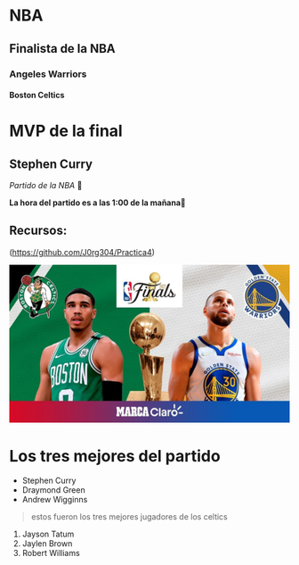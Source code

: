 # NBA

## Finalista de la NBA

### Angeles Warriors

#### Boston Celtics

# MVP de la final
## Stephen Curry

_Partido de la NBA_ 🏀

**La hora del partido es a las 1:00 de la mañana**🏀

## Recursos:
(https://github.com/J0rg304/Practica4)

![imagen](NBA.jpg)

# Los tres mejores del partido

- Stephen Curry
- Draymond Green
- Andrew Wigginns

> estos fueron los tres mejores jugadores de los celtics 

1. Jayson Tatum
2. Jaylen Brown 
3. Robert Williams